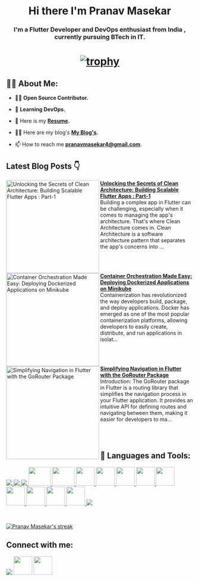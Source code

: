 <!-- <a href="#"><img width="100%" height="auto" src="https://i.imgur.com/iXuL1HG.png" height="175px"/></a> -->

<h1 align="center">Hi there I'm Pranav Masekar</h1>
<h3 align="center">I'm a Flutter Developer and DevOps enthusiast from India , currently pursuing BTech in IT. </h3>

<h1 align ="center">

 [![trophy](https://github-profile-trophy.vercel.app/?username=PranavMasekar&theme=onedark&column=-1)](https://github.com/ryo-ma/github-profile-trophy)
 
</h1>

## 🙋‍♂️ About Me:

- 👨‍💻  **Open Source Contributor.**

- 🌱 **Learning DevOps.**

- 👯 Here is my **[Resume](https://drive.google.com/file/d/1KluEVWQfiwMZwlez7qWwJj89tGG1N8ur/view?usp=sharing).**

- 👨‍💻 Here are my blog's **[My Blog's](https://sungod.hashnode.dev/).**

- 📫 How to reach me **pranavmasekar4@gmail.com**.

## Latest Blog Posts 👇
<!-- HASHNODE_BLOG:START -->
<p align="left">
<a href="https://sungod.hashnode.dev//flutter-clean-architecture-part-1" title="Unlocking the Secrets of Clean Architecture: Building Scalable Flutter Apps : Part-1"><img src="https://cdn.hashnode.com/res/hashnode/image/upload/v1684479545888/cd511b3c-6f34-46dc-90b6-5fda1edda42f.png" alt="Unlocking the Secrets of Clean Architecture: Building Scalable Flutter Apps : Part-1" width="250px" align="left" /></a>
<a href="https://sungod.hashnode.dev//flutter-clean-architecture-part-1" title="Unlocking the Secrets of Clean Architecture: Building Scalable Flutter Apps : Part-1"><strong>Unlocking the Secrets of Clean Architecture: Building Scalable Flutter Apps : Part-1</strong></a>
<br/> Building a complex app in Flutter can be challenging, especially when it comes to managing the app's architecture. That's where Clean Architecture comes in. Clean Architecture is a software architecture pattern that separates the app's concerns into ... </p> <br/> <br/>
<p align="left">
<a href="https://sungod.hashnode.dev//minikube" title="Container Orchestration Made Easy: Deploying Dockerized Applications on Minikube"><img src="https://cdn.hashnode.com/res/hashnode/image/upload/v1683795313716/defdb4f4-6b7b-4bf2-b6de-d4cf5d4d27c2.png" alt="Container Orchestration Made Easy: Deploying Dockerized Applications on Minikube" width="250px" align="left" /></a>
<a href="https://sungod.hashnode.dev//minikube" title="Container Orchestration Made Easy: Deploying Dockerized Applications on Minikube"><strong>Container Orchestration Made Easy: Deploying Dockerized Applications on Minikube</strong></a>
<br/> Containerization has revolutionized the way developers build, package, and deploy applications. Docker has emerged as one of the most popular containerization platforms, allowing developers to easily create, distribute, and run applications in isolat... </p> <br/> <br/>
<p align="left">
<a href="https://sungod.hashnode.dev//gorouter" title="Simplifying Navigation in Flutter with the GoRouter Package"><img src="https://cdn.hashnode.com/res/hashnode/image/upload/v1680544851127/339e3e1c-e4f2-4939-8046-4b43947f179a.jpeg" alt="Simplifying Navigation in Flutter with the GoRouter Package" width="250px" align="left" /></a>
<a href="https://sungod.hashnode.dev//gorouter" title="Simplifying Navigation in Flutter with the GoRouter Package"><strong>Simplifying Navigation in Flutter with the GoRouter Package</strong></a>
<br/> Introduction:
The GoRouter package in Flutter is a routing library that simplifies the navigation process in your Flutter application. It provides an intuitive API for defining routes and navigating between them, making it easier for developers to ma... </p> <br/> <br/>
<!-- HASHNODE_BLOG:END -->

## 🚀 Languages and Tools:

<p align="left"> 
    <a href="https://flutter.dev/" target="_blank"> <img src="https://img.icons8.com/color/48/000000/flutter.png"/> </a>
    <a href="https://dart.dev/" target="_blank"> <img src="https://img.icons8.com/color/48/000000/dart.png"/> </a> 
    </a>  
    <a href="https://firebase.google.com/" target="_blank"> <img src="https://img.icons8.com/color/48/000000/firebase.png"/> </a>  
    <a href="https://go.dev/" target="_blank"> <img src="https://go.dev/blog/go-brand/Go-Logo/PNG/Go-Logo_Fuchsia.png" height="50" width = "60"/>
    <a href="https://hub.docker.com/u/pranav18vk" target="_blank"> <img src="https://camo.githubusercontent.com/d5942ae771b21e3ea0576598c5c2b2070c0c4f6028e2605691a5c07b94923800/68747470733a2f2f696d672e69636f6e73382e636f6d2f636f6c6f722f34382f3030303030302f646f636b65722e706e67" height="50" width = "60"/>
    <a href="https://kubernetes.io/" target="_blank"> <img src="https://camo.githubusercontent.com/6d20d4c78e20fa7c89ac8da5ac3073ddc12e05513e13d0dad8af6072187812c9/68747470733a2f2f696d672e69636f6e73382e636f6d2f636f6c6f722f34382f3030303030302f6b756265726e657465732e706e67" height="50" width = "50"/>
    <a href="https://argo-cd.readthedocs.io/en/stable/" target="_blank"> <img src="https://cncf-branding.netlify.app/img/projects/argo/icon/color/argo-icon-color.png" height="50" width = "50"/>
    <a href="https://prometheus.io/" target="_blank"> <img src="https://cdn.worldvectorlogo.com/logos/prometheus.svg" height="50" width = "50"/>
    <a href="https://grafana.com/" target="_blank"> <img src="https://cdn.worldvectorlogo.com/logos/grafana.svg" height="50" width = "50"/>
    <a href="https://k8slens.dev/" target="_blank"> <img src="https://k8slens.dev/images/lens-logo-icon.svg" height="50" width = "50"/>
    <a href="https://www.jenkins.io/" target="_blank"> <img src="https://seeklogo.com/images/J/jenkins-logo-07C99BD83D-seeklogo.com.png" height="50" width = "50"/>
    <a href="https://circleci.com/" target="_blank"> <img src="https://user-images.githubusercontent.com/296864/90276707-f691d800-de29-11ea-8d36-a4a756e3b524.png" height="50" width = "50"/>
    <a href="https://docs.github.com/en/actions/learn-github-actions/understanding-github-actions" target="_blank"> <img src="https://avatars.githubusercontent.com/u/54465427?v=4" height="50" width = "50"/>
    <a href="https://www.terraform.io/" target="_blank"> <img src="https://i.pinimg.com/originals/c7/ad/46/c7ad4682fa6042d1c13f8703ec727ccc.png" height="50" width = "50"/>
    <a href="https://git-scm.com/" target="_blank"> <img src="https://img.icons8.com/color/48/000000/git.png"/> </a>
</p>

<br/>

<p align="left">
    <a href="https://github.com/PranavMasekar/github-readme-streak-stats">
        <img title="🔥 Get streak stats for your profile at git.io/streak-stats" alt="Pranav Masekar's streak" src="https://github-readme-streak-stats.herokuapp.com/?user=PranavMasekar&theme=black-ice&hide_border=true&stroke=0000&background=060A0CD0"/>
    </a>
</p>

## Connect with me:
<p align="left">

<a href = "https://www.linkedin.com/in/pranav-masekar-556534214/"><img src="https://img.icons8.com/fluent/48/000000/linkedin.png"/></a>
<a href = "https://twitter.com/Pranav18vk"><img src="https://cdn.worldvectorlogo.com/logos/twitter-6.svg" height="50" width = "50"/></a>
<a href = "https://sungod.hashnode.dev/"><img src="https://img.icons8.com/?size=512&id=HnB8zGOh5xgd&format=png" height="50" width = "50"/></a>

</p>
